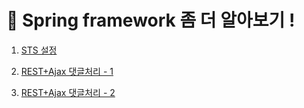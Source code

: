 # 🚀 Spring framework 좀 더 알아보기 !

1. [STS 설정](https://github.com/sonchanwoo/TIL/tree/main/resources/sts_config.md)

1. [REST+Ajax 댓글처리 - 1](https://github.com/sonchanwoo/TIL/blob/main/resources/rest_ajax_reply.md)

1. [REST+Ajax 댓글처리 - 2](https://github.com/sonchanwoo/TIL/blob/main/resources/rest_ajax_reply_2.md)